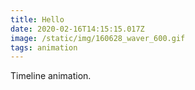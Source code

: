 ```yaml
---
title: Hello
date: 2020-02-16T14:15:15.017Z
image: /static/img/160628_waver_600.gif
tags: animation
---
```

Timeline animation.
